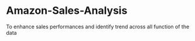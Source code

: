 # Amazon-Sales-Analysis
To enhance sales performances and identify trend across all function of the data
